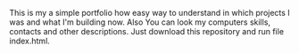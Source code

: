 This is my a simple portfolio how easy way to understand in which projects I was and what I'm building now. Also You can look my computers skills, contacts and other descriptions. Just download this repository and run file index.html.